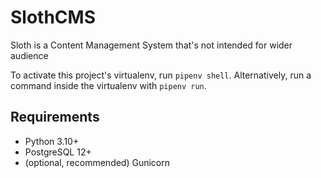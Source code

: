 # SlothCMS

Sloth is a Content Management System that's not intended for wider audience 

To activate this project's virtualenv, run `pipenv shell`.
Alternatively, run a command inside the virtualenv with `pipenv run`.

## Requirements
- Python 3.10+
- PostgreSQL 12+
- (optional, recommended) Gunicorn
